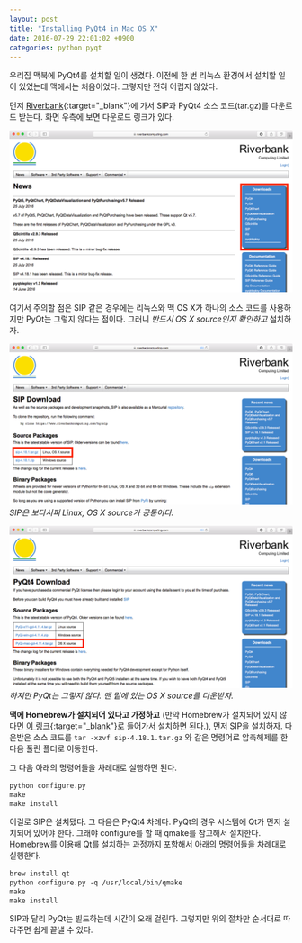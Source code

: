 ```yaml
---
layout: post
title: "Installing PyQt4 in Mac OS X"
date: 2016-07-29 22:01:02 +0900
categories: python pyqt
---
```


우리집 맥북에 PyQt4를 설치할 일이 생겼다. 이전에 한 번 리눅스 환경에서 설치할 일이 있었는데 맥에서는 처음이었다. 그렇지만 전혀 어렵지 않았다.

먼저 [Riverbank](https://riverbankcomputing.com/news){:target="\_blank"}에 가서 SIP과 PyQt4 소스 코드(tar.gz)를 다운로드 받는다. 화면 우측에 보면 다운로드 링크가 있다.

![Riverbank site](/media/images/2016-07-29-01.png)

여기서 주의할 점은 SIP 같은 경우에는 리눅스와 맥 OS X가 하나의 소스 코드를 사용하지만 PyQt는 그렇지 않다는 점이다. 그러니 _반드시 OS X source인지 확인하고_ 설치하자.

![SIP](/media/images/2016-07-29-02.png)
_SIP은 보다시피 Linux, OS X source가 공통이다._

![PyQt](/media/images/2016-07-29-03.png)
_하지만 PyQt는 그렇지 않다. 맨 밑에 있는 OS X source를 다운받자._

**맥에 Homebrew가 설치되어 있다고 가정하고** (만약 Homebrew가 설치되어 있지 않다면 [이 링크](http://brew.sh){:target="\_blank"}로 들어가서 설치하면 된다.), 먼저 SIP을 설치하자. 다운받은 소스 코드를 `tar -xzvf sip-4.18.1.tar.gz` 와 같은 명령어로 압축해제를 한 다음 풀린 폴더로 이동한다.

그 다음 아래의 명령어들을 차례대로 실행하면 된다.

```
python configure.py
make
make install
```

이걸로 SIP은 설치됐다. 그 다음은 PyQt4 차례다. PyQt의 경우 시스템에 Qt가 먼저 설치되어 있어야 한다. 그래야 configure를 할 때 qmake를 참고해서 설치한다. Homebrew를 이용해 Qt를 설치하는 과정까지 포함해서 아래의 명령어들을 차례대로 실행한다.

```
brew install qt
python configure.py -q /usr/local/bin/qmake
make
make install
```

SIP과 달리 PyQt는 빌드하는데 시간이 오래 걸린다. 그렇지만 위의 절차만 순서대로 따라주면 쉽게 끝낼 수 있다.
